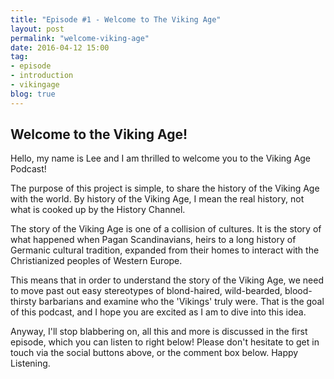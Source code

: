 ```yaml
---
title: "Episode #1 - Welcome to The Viking Age"
layout: post
permalink: "welcome-viking-age"
date: 2016-04-12 15:00
tag:
- episode
- introduction
- vikingage
blog: true
---
```


## Welcome to the Viking Age!

Hello, my name is Lee and I am thrilled to welcome you to the Viking Age Podcast!

The purpose of this project is simple, to share the history of the Viking Age with the world. By history of the
Viking Age, I mean the real history, not what is cooked up by the History Channel.

The story of the Viking Age is one of a collision of cultures. It is the story of what happened when Pagan Scandinavians, heirs to a long history of Germanic cultural tradition, expanded from their homes to interact with the Christianized peoples of Western Europe.

This means that in order to understand the story of the Viking Age, we need to move past out easy stereotypes of blond-haired, wild-bearded, blood-thirsty barbarians and examine who the 'Vikings' truly were. That is the goal of this podcast, and I hope you are excited as I am to dive into this idea.

Anyway, I'll stop blabbering on, all this and more is discussed in the first episode, which you can listen to right below! Please don't hesitate to get in touch via the social buttons above, or the comment box below. Happy Listening.


